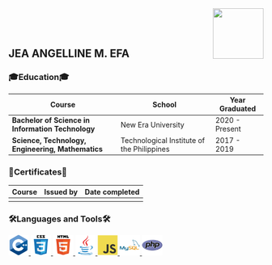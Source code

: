 <img align="right" width="100" height="100" src="https://upload.wikimedia.org/wikipedia/en/thumb/c/c6/New_Era_University.svg/175px-New_Era_University.svg.png">


<br></br>
## JEA ANGELLINE M. EFA
<h3 align="left">🎓Education🎓</h3>

| Course | School | Year Graduated |
| --- | --- | ---|
| <b>Bachelor of Science in Information Technology</b>| New Era University | 2020 - Present|
| <b>Science, Technology, Engineering, Mathematics | Technological Institute of the Philippines | 2017 - 2019 |


<h3 align="left">🧾Certificates🧾</h3>

|Course|Issued by|Date completed|
|---|---|---|
|   |   |   |


<h3 align="left">🛠Languages and Tools🛠</h3>
<p align="left"> <a href="https://www.w3schools.com/cpp/" target="_blank" rel="noreferrer"> <img src="https://raw.githubusercontent.com/devicons/devicon/master/icons/cplusplus/cplusplus-original.svg" alt="cplusplus" width="40" height="40"/> </a> <a href="https://www.w3schools.com/css/" target="_blank" rel="noreferrer"> <img src="https://raw.githubusercontent.com/devicons/devicon/master/icons/css3/css3-original-wordmark.svg" alt="css3" width="40" height="40"/> </a> <a href="https://www.w3.org/html/" target="_blank" rel="noreferrer"> <img src="https://raw.githubusercontent.com/devicons/devicon/master/icons/html5/html5-original-wordmark.svg" alt="html5" width="40" height="40"/> </a> <a href="https://www.java.com" target="_blank" rel="noreferrer"> <img src="https://raw.githubusercontent.com/devicons/devicon/master/icons/java/java-original.svg" alt="java" width="40" height="40"/> </a> <a href="https://developer.mozilla.org/en-US/docs/Web/JavaScript" target="_blank" rel="noreferrer"> <img src="https://raw.githubusercontent.com/devicons/devicon/master/icons/javascript/javascript-original.svg" alt="javascript" width="40" height="40"/> </a> <a href="https://www.mysql.com/" target="_blank" rel="noreferrer"> <img src="https://raw.githubusercontent.com/devicons/devicon/master/icons/mysql/mysql-original-wordmark.svg" alt="mysql" width="40" height="40"/> </a> <a href="https://www.php.net" target="_blank" rel="noreferrer"> <img src="https://raw.githubusercontent.com/devicons/devicon/master/icons/php/php-original.svg" alt="php" width="40" height="40"/> </a> </p>

